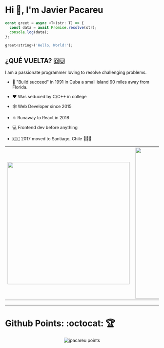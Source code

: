 # Hi 👋, I'm Javier Pacareu

```javascript
const greet = async <T>(str: T) => {
  const data = await Promise.resolve(str);
  console.log(data);
};

greet<string>('Hello, World!');
```

## ¿QUÉ VUELTA? 🇨🇺

I am a passionate programmer loving to resolve challenging problems.

- 🚀 "Build succeed" in 1991 in Cuba a small island 90 miles away from Florida.

- ❤️ Was seduced by C/C++ in college

- 🕸️ Web Developer since 2015

- ⚛️ Runaway to React in 2018

- 💻 Frontend dev before anything 

- 🇨🇱 2017 moved to Santiago, Chile 🗿🥑🍷

 
<!--
<p align="left"> <img src="https://komarev.com/ghpvc/?username=jpacareu-meli" alt="jpacareu-meli" /> </p>
-->

<center>
  <table>
    <tr>
        <td><img width="400px" align="left" src="https://github-readme-stats.vercel.app/api/top-langs/?username=jpacareu&hide=html&layout=compact&show_icons=true&theme=gruvbox&count_private=true" /></td>
        <td><img width="495px" align="left" src="https://github-readme-stats.vercel.app/api?username=jpacareu&show_icons=true&theme=gruvbox&count_private=true" /></td>
    </tr>   
  </table>
</center>  

---

# Github Points: :octocat: 🏆️
<p align="center">
    <img src="https://github-profile-trophy.vercel.app/?username=jpacareu&theme=onedark&margin-w=7&hide_border=true" alt="jpacareu points"/>
</p>
